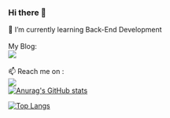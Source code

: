### Hi there 👋
🌱 I’m currently learning Back-End Development
<br>
<br>
My Blog:
<br>
<img src="https://img.shields.io/badge/medium-%2312100E.svg?&style=for-the-badge&logo=medium&logoColor=white&link=https://arasopraza.medium.com/" />
<br>
<br>
📫 Reach me on :
<br>
<img src="https://img.shields.io/badge/LinkedIn-0077B5?style=for-the-badge&link=https://www.linkedin.com/in/arasopraza/&logo=linkedin&logoColor=white&" />
<br>
[![Anurag's GitHub stats](https://github-readme-stats.vercel.app/api?username=arasopraza&show_icons=true)
](https://github.com/anuraghazra/github-readme-stats)

[![Top Langs](https://github-readme-stats.vercel.app/api/top-langs/?username=arasopraza)](https://github.com/anuraghazra/github-readme-stats)
<!--
**arasopraza/arasopraza** is a ✨ _special_ ✨ repository because its `README.md` (this file) appears on your GitHub profile.
<img src="https://img.shields.io/badge/LinkedIn-0077B5?style=for-the-badge&link=https://www.linkedin.com/in/arasopraza/&logo=linkedin&logoColor=white&" />
<img src="https://img.shields.io/badge/medium-%2312100E.svg?&style=for-the-badge&logo=medium&logoColor=white&link=https://arasopraza.medium.com/" />
<br>
<br>
Here are some ideas to get you started:

- 🔭 I’m currently working on ...
- 🌱 I’m currently learning ...
- 👯 I’m looking to collaborate on ...
- 🤔 I’m looking for help with ...
- 💬 Ask me about ...
- 📫 How to reach me: ...
- 😄 Pronouns: ...
- ⚡ Fun fact: ...
-->
